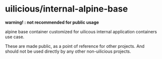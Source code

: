 # uilicious/internal-alpine-base

**warning! : not recommended for public usage**

alpine base container customized for uilicous internal application containers use case.

These are made public, as a point of reference for other projects. And should not be used directly by any other non-uilicious projects.
